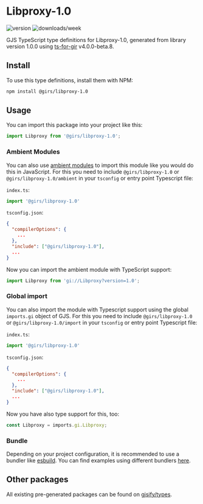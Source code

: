 
# Libproxy-1.0

![version](https://img.shields.io/npm/v/@girs/libproxy-1.0)
![downloads/week](https://img.shields.io/npm/dw/@girs/libproxy-1.0)


GJS TypeScript type definitions for Libproxy-1.0, generated from library version 1.0.0 using [ts-for-gir](https://github.com/gjsify/ts-for-gir) v4.0.0-beta.8.


## Install

To use this type definitions, install them with NPM:
```bash
npm install @girs/libproxy-1.0
```

## Usage

You can import this package into your project like this:
```ts
import Libproxy from '@girs/libproxy-1.0';
```

### Ambient Modules

You can also use [ambient modules](https://github.com/gjsify/ts-for-gir/tree/main/packages/cli#ambient-modules) to import this module like you would do this in JavaScript.
For this you need to include `@girs/libproxy-1.0` or `@girs/libproxy-1.0/ambient` in your `tsconfig` or entry point Typescript file:

`index.ts`:
```ts
import '@girs/libproxy-1.0'
```

`tsconfig.json`:
```json
{
  "compilerOptions": {
    ...
  },
  "include": ["@girs/libproxy-1.0"],
  ...
}
```

Now you can import the ambient module with TypeScript support: 

```ts
import Libproxy from 'gi://Libproxy?version=1.0';
```

### Global import

You can also import the module with Typescript support using the global `imports.gi` object of GJS.
For this you need to include `@girs/libproxy-1.0` or `@girs/libproxy-1.0/import` in your `tsconfig` or entry point Typescript file:

`index.ts`:
```ts
import '@girs/libproxy-1.0'
```

`tsconfig.json`:
```json
{
  "compilerOptions": {
    ...
  },
  "include": ["@girs/libproxy-1.0"],
  ...
}
```

Now you have also type support for this, too:

```ts
const Libproxy = imports.gi.Libproxy;
```

### Bundle

Depending on your project configuration, it is recommended to use a bundler like [esbuild](https://esbuild.github.io/). You can find examples using different bundlers [here](https://github.com/gjsify/ts-for-gir/tree/main/examples).

## Other packages

All existing pre-generated packages can be found on [gjsify/types](https://github.com/gjsify/types).

